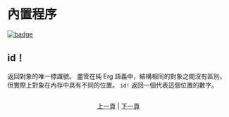 # 內置程序

[![badge](https://img.shields.io/endpoint.svg?url=https%3A%2F%2Fgezf7g7pd5.execute-api.ap-northeast-1.amazonaws.com%2Fdefault%2Fsource_up_to_date%3Fowner%3Derg-lang%26repos%3Derg%26ref%3Dmain%26path%3Ddoc/EN/syntax/09_builtin_procs.md%26commit_hash%3D51de3c9d5a9074241f55c043b9951b384836b258)](https://gezf7g7pd5.execute-api.ap-northeast-1.amazonaws.com/default/source_up_to_date?owner=erg-lang&repos=erg&ref=main&path=doc/EN/syntax/09_builtin_procs.md&commit_hash=51de3c9d5a9074241f55c043b9951b384836b258)

## id！

返回對象的唯一標識號。
盡管在純 Erg 語義中，結構相同的對象之間沒有區別，但實際上對象在內存中具有不同的位置。
`id!` 返回一個代表這個位置的數字。

```python
```

<p align='center'>
    <a href='./08_procedure.md'>上一頁</a> | <a href='./10_array.md'>下一頁</a>
</p>
